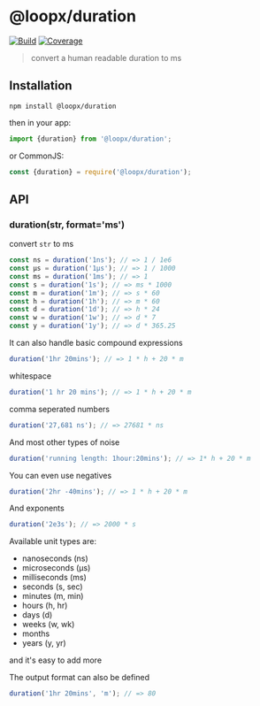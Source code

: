 # @loopx/duration

[![Build](https://gitr.net/tibjs/duration/badges/master/pipeline.svg)](https://gitr.net/tibjs/duration)
[![Coverage](https://gitr.net/tibjs/duration/badges/master/coverage.svg)](https://gitr.net/tibjs/duration)

> convert a human readable duration to ms

## Installation

`npm install @loopx/duration`

then in your app:

```js
import {duration} from '@loopx/duration';
```

or CommonJS:

```js
const {duration} = require('@loopx/duration');
```

## API

### duration(str, format='ms')

convert `str` to ms

```js
const ns = duration('1ns'); // => 1 / 1e6
const μs = duration('1μs'); // => 1 / 1000
const ms = duration('1ms'); // => 1
const s = duration('1s'); // => ms * 1000
const m = duration('1m'); // => s * 60
const h = duration('1h'); // => m * 60
const d = duration('1d'); // => h * 24
const w = duration('1w'); // => d * 7
const y = duration('1y'); // => d * 365.25
```

It can also handle basic compound expressions

```js
duration('1hr 20mins'); // => 1 * h + 20 * m
```

whitespace

```js
duration('1 hr 20 mins'); // => 1 * h + 20 * m
```

comma seperated numbers

```js
duration('27,681 ns'); // => 27681 * ns
```

And most other types of noise

```js
duration('running length: 1hour:20mins'); // => 1* h + 20 * m
```

You can even use negatives

```js
duration('2hr -40mins'); // => 1 * h + 20 * m
```

And exponents

```js
duration('2e3s'); // => 2000 * s
```

Available unit types are:

- nanoseconds (ns)
- microseconds (μs)
- milliseconds (ms)
- seconds (s, sec)
- minutes (m, min)
- hours (h, hr)
- days (d)
- weeks (w, wk)
- months
- years (y, yr)

and it's easy to add more

The output format can also be defined

```js
duration('1hr 20mins', 'm'); // => 80
```
